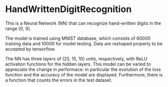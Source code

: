 # HandWrittenDigitRecognition

This is a Neural Network (NN) that can recognize hand-written digits in the range [0, 9]. 

The model is trained using MNIST database, which consists of 60000 training data and 10000 for model testing. Data are reshaped properly to be accepted by tensorflow.

The NN has three layers of (25, 15, 10) units, respectively, with ReLU activation functions for the hidden layers. This model can be varied to appreciate the change in performace: in particular the evolution of the loss function and the accuracy of the model are displayed. Furthermore, there is a function that counts the errors in the test dataset.
